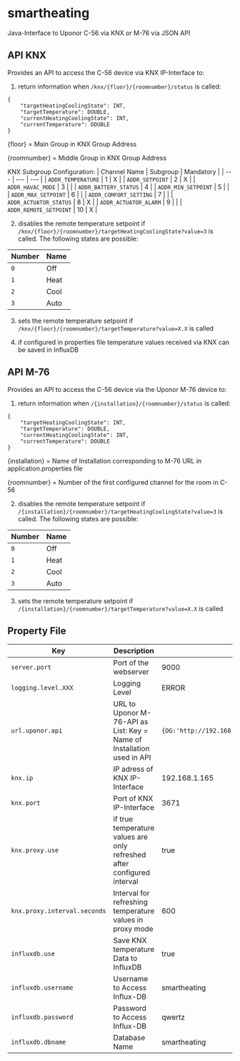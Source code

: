 # smartheating
Java-Interface to Uponor C-56 via KNX or M-76 via JSON API

## API KNX

Provides an API to access the C-56 device via KNX IP-Interface to:

1. return information when `/knx/{floor}/{roomnumber}/status` is called:
```
{
    "targetHeatingCoolingState": INT,
    "targetTemperature": DOUBLE,
    "currentHeatingCoolingState": INT,
    "currentTemperature": DOUBLE
}
```
{floor} = Main Group in KNX Group Address

{roomnumber} = Middle Group in KNX Group Address

KNX Subgroup Configuration:
| Channel Name | Subgroup | Mandatory |
| --- | --- | --- |
| `ADDR_TEMPERATURE` | 1 | X |
| `ADDR_SETPOINT` | 2 | X |
| `ADDR_HAVAC_MODE` | 3 |   |
| `ADDR_BATTERY_STATUS` | 4 |
| `ADDR_MIN_SETPOINT` | 5 |   |
| `ADDR_MAX_SETPOINT` | 6 |   |
| `ADDR_COMFORT_SETTING` | 7 |   |
| `ADDR_ACTUATOR_STATUS` | 8 | X |
| `ADDR_ACTUATOR_ALARM` | 9 |   |
| `ADDR_REMOTE_SETPOINT` | 10 | X |

2. disables the remote temperature setpoint if `/knx/{floor}/{roomnumber}/targetHeatingCoolingState?value=3` is called. The following states are possible:

| Number | Name |
| --- | --- |
| `0` | Off |
| `1` | Heat |
| `2` | Cool |
| `3` | Auto |

3. sets the remote temperature setpoint if `/knx/{floor}/{roomnumber}/targetTemperature?value=X.X` is called

4. if configured in properties file temperature values received via KNX can be saved in InfluxDB

## API M-76

Provides an API to access the C-56 device via the Uponor M-76 device to:

1. return information when `/{installation}/{roomnumber}/status` is called:
```
{
    "targetHeatingCoolingState": INT,
    "targetTemperature": DOUBLE,
    "currentHeatingCoolingState": INT,
    "currentTemperature": DOUBLE
}
```
{installation} = Name of Installation corresponding to M-76 URL in application.properties file

{roomnumber} = Number of the first configured channel for the room in C-56

2. disables the remote temperature setpoint if `/{installation}/{roomnumber}/targetHeatingCoolingState?value=3` is called. The following states are possible:

| Number | Name |
| --- | --- |
| `0` | Off |
| `1` | Heat |
| `2` | Cool |
| `3` | Auto |

3. sets the remote temperature setpoint if `/{installation}/{roomnumber}/targetTemperature?value=X.X` is called

## Property File

| Key | Description | Example |
| --- | --- | --- |
| `server.port` | Port of the webserver | 9000 |
| `logging.level.XXX` | Logging Level | ERROR |
| `url.uponor.api` | URL to Uponor M-76-API as List: Key = Name of Installation used in API | `{OG:'http://192.168.1.128/api',EG:'http://192.168.1.128/api'}` |
| `knx.ip` | IP adress of KNX IP-Interface | 192.168.1.165 |
| `knx.port` | Port of KNX IP-Interface | 3671 |
| `knx.proxy.use` | if true temperature values are only refreshed after configured interval | true |
| `knx.proxy.interval.seconds` | Interval for refreshing temperature values in proxy mode | 600 |
| `influxdb.use` | Save KNX temperature Data to InfluxDB | true |
| `influxdb.username` | Username to Access Influx-DB | smartheating |
| `influxdb.password` | Password to Access Influx-DB | qwertz |
| `influxdb.dbname` | Database Name | smartheating |
